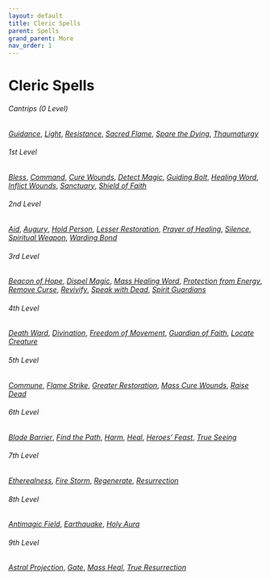 ```yaml
---
layout: default
title: Cleric Spells
parent: Spells
grand_parent: More
nav_order: 1
---
```


# Cleric Spells
###### Cantrips (0 Level)
[*Guidance*](../../../srd_spells/guidance),
[*Light*](../../../srd_spells/light),
[*Resistance*](../../../srd_spells/resistance),
[*Sacred Flame*](../../../srd_spells/sacred_flame),
[*Spare the Dying*](../../../srd_spells/spare_the_dying),
[*Thaumaturgy*](../../../srd_spells/thaumaturgy)

###### 1st Level
[*Bless*](../../../srd_spells/bless),
[*Command*](../../../srd_spells/command),
[*Cure Wounds*](../../../srd_spells/cure_wounds),
[*Detect Magic*](../../../srd_spells/detect_magic),
[*Guiding Bolt*](../../../srd_spells/guiding_bolt),
[*Healing Word*](../../../srd_spells/healing_word),
[*Inflict Wounds*](../../../srd_spells/inflict_wounds),
[*Sanctuary*](../../../srd_spells/sanctuary),
[*Shield of Faith*](../../../srd_spells/shield_of_faith)

###### 2nd Level
[*Aid*](../../../srd_spells/aid),
[*Augury*](../../../srd_spells/augury),
[*Hold Person*](../../../srd_spells/hold_person),
[*Lesser Restoration*](../../../srd_spells/lesser_restoration),
[*Prayer of Healing*](../../../srd_spells/prayer_of_healing),
[*Silence*](../../../srd_spells/silence),
[*Spiritual Weapon*](../../../srd_spells/spiritual_weapon),
[*Warding Bond*](../../../srd_spells/warding_bond)

###### 3rd Level
[*Beacon of Hope*](../../../srd_spells/beacon_of_hope),
[*Dispel Magic*](../../../srd_spells/dispel_magic),
[*Mass Healing Word*](../../../srd_spells/mass_healing_word),
[*Protection from Energy*](../../../srd_spells/protection_from_energy),
[*Remove Curse*](../../../srd_spells/remove_curse),
[*Revivify*](../../../srd_spells/revivify),
[*Speak with Dead*](../../../srd_spells/speak_with_dead),
[*Spirit Guardians*](../../../srd_spells/spirit_guardians)

###### 4th Level
[*Death Ward*](../../../srd_spells/death_ward),
[*Divination*](../../../srd_spells/divination),
[*Freedom of Movement*](../../../srd_spells/freedom_of_movement),
[*Guardian of Faith*](../../../srd_spells/guardian_of_faith),
[*Locate Creature*](../../../srd_spells/locate_creature)

###### 5th Level
[*Commune*](../../../srd_spells/commune),
[*Flame Strike*](../../../srd_spells/flame_strike),
[*Greater Restoration*](../../../srd_spells/greater_restoration),
[*Mass Cure Wounds*](../../../srd_spells/mass_cure_wounds),
[*Raise Dead*](../../../srd_spells/raise_dead)

###### 6th Level
[*Blade Barrier*](../../../srd_spells/blade_barrier),
[*Find the Path*](../../../srd_spells/find_the_path),
[*Harm*](../../../srd_spells/harm),
[*Heal*](../../../srd_spells/heal),
[*Heroes’ Feast*](../../../srd_spells/heroes_feast),
[*True Seeing*](../../../srd_spells/true_seeing)

###### 7th Level
[*Etherealness*](../../../srd_spells/etherealness),
[*Fire Storm*](../../../srd_spells/fire_storm),
[*Regenerate*](../../../srd_spells/regenerate),
[*Resurrection*](../../../srd_spells/resurrection)

###### 8th Level
[*Antimagic Field*](../../../srd_spells/antimagic_field),
[*Earthquake*](../../../srd_spells/earthquake),
[*Holy Aura*](../../../srd_spells/holy_aura)

###### 9th Level
[*Astral Projection*](../../../srd_spells/astral_projection),
[*Gate*](../../../srd_spells/gate),
[*Mass Heal*](../../../srd_spells/mass_heal),
[*True Resurrection*](../../../srd_spells/true_resurrection)